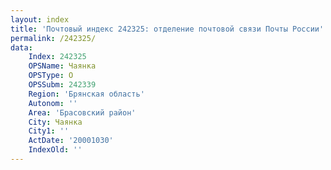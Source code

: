 ```yaml
---
layout: index
title: 'Почтовый индекс 242325: отделение почтовой связи Почты России'
permalink: /242325/
data:
    Index: 242325
    OPSName: Чаянка
    OPSType: О
    OPSSubm: 242339
    Region: 'Брянская область'
    Autonom: ''
    Area: 'Брасовский район'
    City: Чаянка
    City1: ''
    ActDate: '20001030'
    IndexOld: ''
---
```

